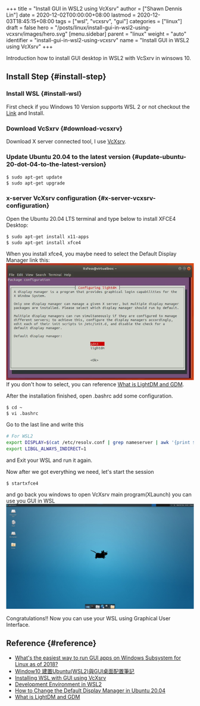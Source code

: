 +++
title = "Install GUI in WSL2 using VcXsrv"
author = ["Shawn Dennis Lin"]
date = 2020-12-02T00:00:00+08:00
lastmod = 2020-12-03T18:45:15+08:00
tags = ["wsl", "vcxsrv", "gui"]
categories = ["linux"]
draft = false
hero = "/posts/linux/install-gui-in-wsl2-using-vcxsrv/images/hero.svg"
[menu.sidebar]
  parent = "linux"
  weight = "auto"
  identifier = "install-gui-in-wsl2-using-vcxsrv"
  name = "Install GUI in WSL2 using VcXsrv"
+++

Introduction how to install GUI desktop in WSL2 with VcSxrv in winsows 10.  

<!--more-->


## Install Step {#install-step}


### Install WSL {#install-wsl}

First check if you Windows 10 Version supports WSL 2 or not checkout the [Link](https://docs.microsoft.com/en-us/windows/wsl/install-win10) and Install.  


### Download VcSxrv {#download-vcsxrv}

Download X server connected tool, I use [VcXsrv](https://sourceforge.net/projects/vcxsrv/).  


### Update Ubuntu 20.04 to the latest version {#update-ubuntu-20-dot-04-to-the-latest-version}

```shell
$ sudo apt-get update
$ sudo apt-get upgrade
```


### x-server VcXsrv configuration {#x-server-vcxsrv-configuration}

Open the Ubuntu 20.04 LTS terminal and type below to install XFCE4 Desktop:  

```shell
$ sudo apt-get install x11-apps
$ sudo apt-get install xfce4
```

When you install xfce4, you maybe need to select the Default Display Manager link this:  
![](/ox-hugo/change-the-default-display-manager.png)  
If you don't how to select, you can reference [What is LightDM and GDM](https://unix.stackexchange.com/questions/131496/what-is-lightdm-and-gdm/131497#131497?newreg=7caa2cd48b7b447f8b612ca8a7a13c5a).  

After the installation finished, open .bashrc add some configuration.  

```shell
$ cd ~
$ vi .bashrc
```

Go to the last line and write this  

```bash
# For WSL2
export DISPLAY=$(cat /etc/resolv.conf | grep nameserver | awk '{print $2}'):0.0
export LIBGL_ALWAYS_INDIRECT=1
```

and Exit your WSL and run it again.  

Now after we got everything we need, let's start the session  

```shell
$ startxfce4
```

and go back you windows to open VcXsrv main program(XLaunch) you can use you GUI in WSL  
![](/ox-hugo/vcxsrv-init-screen.jpg)  

Congratulations!! Now you can use your WSL using Graphical User Interface.  


## Reference {#reference}

-   [What's the easiest way to run GUI apps on Windows Subsystem for Linux as of 2018?](https://askubuntu.com/questions/993225/whats-the-easiest-way-to-run-gui-apps-on-windows-subsystem-for-linux-as-of-2018)
-   [Window10 建置Ubuntu(WSL2)與GUI桌面配置筆記](https://s123600g.medium.com/window10-%E5%BB%BA%E7%BD%AEubuntu-wsl2-%E8%88%87gui%E6%A1%8C%E9%9D%A2%E9%85%8D%E7%BD%AE%E7%AD%86%E8%A8%98-58796915ed4d)
-   [Installing WSL with GUI using VcXsrv](https://medium.com/@dhanar.santika/installing-wsl-with-gui-using-vcxsrv-6f307e96fac0)
-   [Development Environment in WSL2](https://derkoe.dev/blog/development-environment-in-wsl2/)
-   [How to Change the Default Display Manager in Ubuntu 20.04](http://ubuntuhandbook.org/index.php/2020/07/change-default-display-manager-ubuntu-20-04/)
-   [What is LightDM and GDM](https://unix.stackexchange.com/questions/131496/what-is-lightdm-and-gdm/131497#131497)
